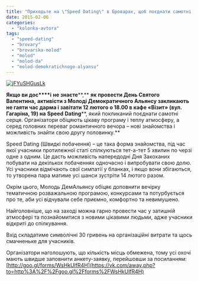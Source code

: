```yaml
---
title: "Приходьте на \"Speed Dating\" в Броварах, щоб поєднати самотні серця"
date: 2015-02-06
categories: 
  - "kolonka-avtora"
tags: 
  - "speed-dating"
  - "brovary"
  - "brovarska-molod"
  - "molod"
  - "molod-da"
  - "molod-demokratichnogo-alyansu"
---
```


[![jFYuSHGusLk](https://mpz.brovary.org/wp-content/uploads/2015/02/jFYuSHGusLk.jpg)](https://mpz.brovary.org/wp-content/uploads/2015/02/jFYuSHGusLk.jpg)

**Якщо ви дос****і** **не зна****є****те****,** **як провести День Святого Валентина,** **активісти з Молоді Демократичного Альянсу закликають не гаяти час дарма і завітати 12 лютого о 18.00 в кафе «Візит» (вул. Гагаріна, 19) на** **Speed** **Dating****, який покликаний поєднати самотні серця. Організатори обіцяють цікаву програму і теплу атмосферу, а серед головних переваг романтичного вечора – нові знайомства і можливість знайти свою другу половинку.**

Speed Dating (Швидкі побачення) – це така форма знайомства, під час якої учасники протилежної статі спілкуються тет-а-тет 5 хвилин по черзі одне з одним. Це дасть можливість напередодні Дня Закоханих побувати на декількох побаченнях одночасно і випробувати свою долю. Усі учасники відмічають свої симпатії у бланках, і якщо вони збігаються, то утворена пара матиме усі шанси зустріти 14 лютого разом.

Окрім цього, Молодь ДемАльянсу обіцяє доповнити вечірку тематичною розважальною програмою, конкурсами та потурбується про те, аби усі відчували себе приємно, комфортно та невимушено.

Найголовніше, що на заході можна гарно провести час у затишній атмосфері та познайомитися з новими цікавими людьми, адже учасники відкриті до спілкування.

Вхід складатиме символічні 30 гривень на організаційні витрати та щось смачненьке для учасників.

Організатори наголошують, що кількість місць обмежена, тому усі охочі мають швидше заповнити анкету-заявку, перейшовши за посиланням: [http://goo.gl/forms/WsHkUlfR4H](https://vk.com/away.php?to=http%3A%2F%2Fgoo.gl%2Fforms%2FWsHkUlfR4H)
